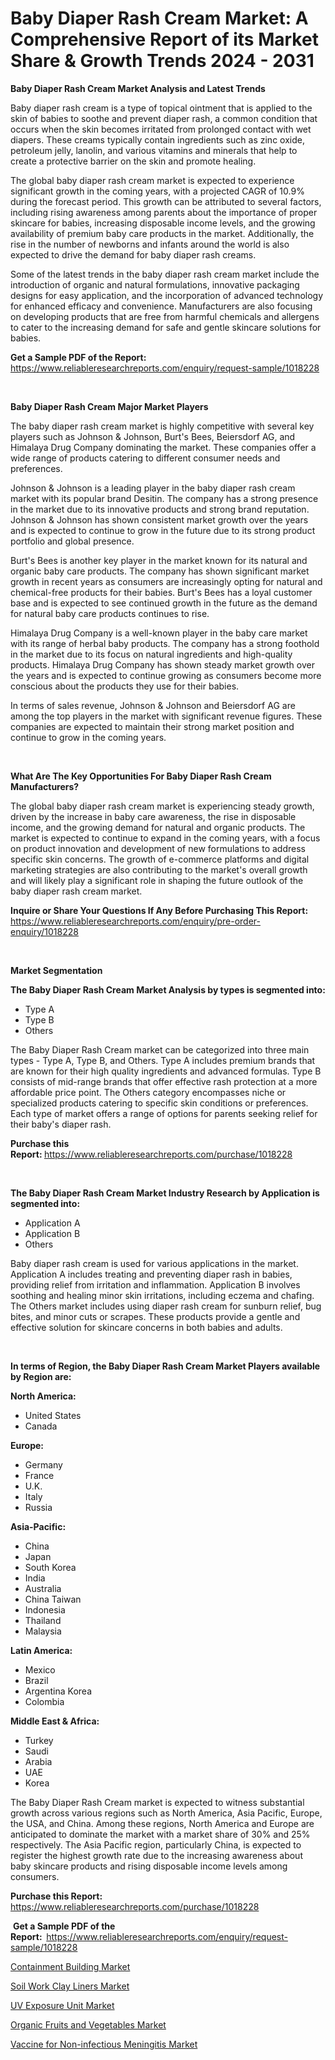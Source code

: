<p><h1>Baby Diaper Rash Cream Market: A Comprehensive Report of its Market Share & Growth Trends 2024 - 2031</h1></p><p><strong>Baby Diaper Rash Cream Market Analysis and Latest Trends</strong></p>
<p><p>Baby diaper rash cream is a type of topical ointment that is applied to the skin of babies to soothe and prevent diaper rash, a common condition that occurs when the skin becomes irritated from prolonged contact with wet diapers. These creams typically contain ingredients such as zinc oxide, petroleum jelly, lanolin, and various vitamins and minerals that help to create a protective barrier on the skin and promote healing.</p><p>The global baby diaper rash cream market is expected to experience significant growth in the coming years, with a projected CAGR of 10.9% during the forecast period. This growth can be attributed to several factors, including rising awareness among parents about the importance of proper skincare for babies, increasing disposable income levels, and the growing availability of premium baby care products in the market. Additionally, the rise in the number of newborns and infants around the world is also expected to drive the demand for baby diaper rash creams.</p><p>Some of the latest trends in the baby diaper rash cream market include the introduction of organic and natural formulations, innovative packaging designs for easy application, and the incorporation of advanced technology for enhanced efficacy and convenience. Manufacturers are also focusing on developing products that are free from harmful chemicals and allergens to cater to the increasing demand for safe and gentle skincare solutions for babies.</p></p>
<p><strong>Get a Sample PDF of the Report:&nbsp;</strong> <a href="https://www.reliableresearchreports.com/enquiry/request-sample/1018228">https://www.reliableresearchreports.com/enquiry/request-sample/1018228</a></p>
<p>&nbsp;</p>
<p><strong>Baby Diaper Rash Cream Major Market Players</strong></p>
<p><p>The baby diaper rash cream market is highly competitive with several key players such as Johnson & Johnson, Burt's Bees, Beiersdorf AG, and Himalaya Drug Company dominating the market. These companies offer a wide range of products catering to different consumer needs and preferences.</p><p>Johnson & Johnson is a leading player in the baby diaper rash cream market with its popular brand Desitin. The company has a strong presence in the market due to its innovative products and strong brand reputation. Johnson & Johnson has shown consistent market growth over the years and is expected to continue to grow in the future due to its strong product portfolio and global presence.</p><p>Burt's Bees is another key player in the market known for its natural and organic baby care products. The company has shown significant market growth in recent years as consumers are increasingly opting for natural and chemical-free products for their babies. Burt's Bees has a loyal customer base and is expected to see continued growth in the future as the demand for natural baby care products continues to rise.</p><p>Himalaya Drug Company is a well-known player in the baby care market with its range of herbal baby products. The company has a strong foothold in the market due to its focus on natural ingredients and high-quality products. Himalaya Drug Company has shown steady market growth over the years and is expected to continue growing as consumers become more conscious about the products they use for their babies.</p><p>In terms of sales revenue, Johnson & Johnson and Beiersdorf AG are among the top players in the market with significant revenue figures. These companies are expected to maintain their strong market position and continue to grow in the coming years.</p></p>
<p>&nbsp;</p>
<p><strong>What Are The Key Opportunities For Baby Diaper Rash Cream Manufacturers?</strong></p>
<p><p>The global baby diaper rash cream market is experiencing steady growth, driven by the increase in baby care awareness, the rise in disposable income, and the growing demand for natural and organic products. The market is expected to continue to expand in the coming years, with a focus on product innovation and development of new formulations to address specific skin concerns. The growth of e-commerce platforms and digital marketing strategies are also contributing to the market's overall growth and will likely play a significant role in shaping the future outlook of the baby diaper rash cream market.</p></p>
<p><strong>Inquire or Share Your Questions If Any Before Purchasing This Report:</strong> <a href="https://www.reliableresearchreports.com/enquiry/pre-order-enquiry/1018228">https://www.reliableresearchreports.com/enquiry/pre-order-enquiry/1018228</a></p>
<p>&nbsp;</p>
<p><strong>Market Segmentation</strong></p>
<p><strong>The Baby Diaper Rash Cream Market Analysis by types is segmented into:</strong></p>
<p><ul><li>Type A</li><li>Type B</li><li>Others</li></ul></p>
<p><p>The Baby Diaper Rash Cream market can be categorized into three main types - Type A, Type B, and Others. Type A includes premium brands that are known for their high quality ingredients and advanced formulas. Type B consists of mid-range brands that offer effective rash protection at a more affordable price point. The Others category encompasses niche or specialized products catering to specific skin conditions or preferences. Each type of market offers a range of options for parents seeking relief for their baby's diaper rash.</p></p>
<p><strong>Purchase this Report:&nbsp;</strong><a href="https://www.reliableresearchreports.com/purchase/1018228">https://www.reliableresearchreports.com/purchase/1018228</a></p>
<p>&nbsp;</p>
<p><strong>The Baby Diaper Rash Cream Market Industry Research by Application is segmented into:</strong></p>
<p><ul><li>Application A</li><li>Application B</li><li>Others</li></ul></p>
<p><p>Baby diaper rash cream is used for various applications in the market. Application A includes treating and preventing diaper rash in babies, providing relief from irritation and inflammation. Application B involves soothing and healing minor skin irritations, including eczema and chafing. The Others market includes using diaper rash cream for sunburn relief, bug bites, and minor cuts or scrapes. These products provide a gentle and effective solution for skincare concerns in both babies and adults.</p></p>
<p>&nbsp;</p>
<p><strong>In terms of Region, the Baby Diaper Rash Cream Market Players available by Region are:</strong></p>
<p>
    <p> <strong> North America: </strong>
        <ul>
            <li>United States</li>
            <li>Canada</li>
        </ul>
        </p> 
    <p> <strong> Europe: </strong>
        <ul>
            <li>Germany</li>
            <li>France</li>
            <li>U.K.</li>
            <li>Italy</li>
            <li>Russia</li>
        </ul>
        </p> 
    <p> <strong> Asia-Pacific: </strong>
        <ul>
            <li>China</li>
            <li>Japan</li>
            <li>South Korea</li>
            <li>India</li>
            <li>Australia</li>
            <li>China Taiwan</li>
            <li>Indonesia</li>
            <li>Thailand</li>
            <li>Malaysia</li>
        </ul>
        </p> 
    <p> <strong> Latin America: </strong>
        <ul>
            <li>Mexico</li>
            <li>Brazil</li>
            <li>Argentina Korea</li>
            <li>Colombia</li>
        </ul>
        </p> 
    <p> <strong> Middle East & Africa: </strong>
        <ul>
            <li>Turkey</li>
            <li>Saudi</li>
            <li>Arabia</li>
            <li>UAE</li>
            <li>Korea</li>
        </ul>
    </p>
    </p>
<p><p>The Baby Diaper Rash Cream market is expected to witness substantial growth across various regions such as North America, Asia Pacific, Europe, the USA, and China. Among these regions, North America and Europe are anticipated to dominate the market with a market share of 30% and 25% respectively. The Asia Pacific region, particularly China, is expected to register the highest growth rate due to the increasing awareness about baby skincare products and rising disposable income levels among consumers.</p></p>
<p><strong>Purchase this Report: </strong><a href="https://www.reliableresearchreports.com/purchase/1018228">https://www.reliableresearchreports.com/purchase/1018228</a></p>
<p>&nbsp;<strong>Get a Sample PDF of the Report:&nbsp;&nbsp;</strong><a href="https://www.reliableresearchreports.com/enquiry/request-sample/1018228">https://www.reliableresearchreports.com/enquiry/request-sample/1018228</a></p>
<p><strong></strong></p>
<p><p><a href="https://medium.com/@merrittrice2023/containment-building-market-report-reveals-the-latest-trends-and-growth-opportunities-of-this-334c2d208a2d">Containment Building Market</a></p><p><a href="https://issuu.com/reportprime-2/docs/soil-work-clay-liners-market-size-2030.pptx">Soil Work Clay Liners Market</a></p><p><a href="https://medium.com/@merrittrice2023/uv-exposure-unit-market-analysis-its-cagr-market-segmentation-and-global-industry-overview-db35daf2637f">UV Exposure Unit Market</a></p><p><a href="https://github.com/lylyparadise/Market-Research-Report-List-1/blob/main/organic-fruits-and-vegetables-market.md">Organic Fruits and Vegetables Market</a></p><p><a href="https://github.com/johnbach50/Market-Research-Report-List-1/blob/main/vaccine-for-non-infectious-meningitis-market.md">Vaccine for Non-infectious Meningitis Market</a></p></p>